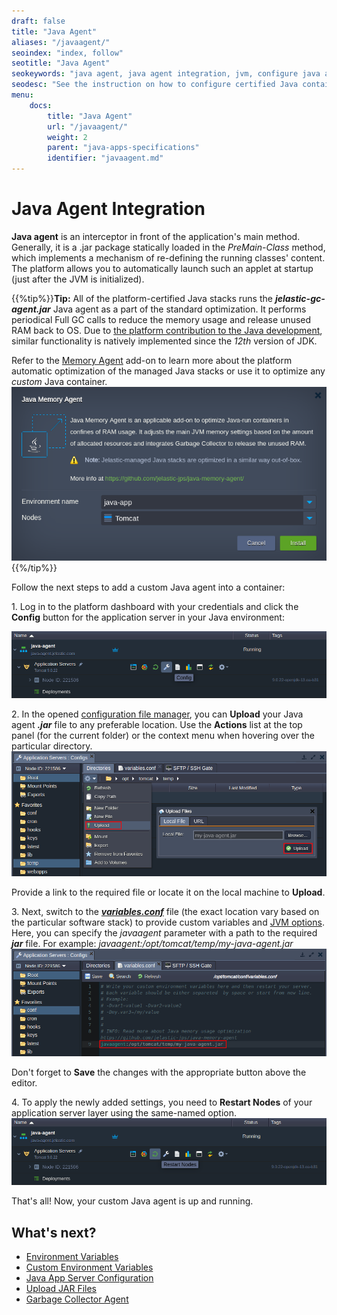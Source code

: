 ```yaml
---
draft: false
title: "Java Agent"
aliases: "/javaagent/"
seoindex: "index, follow"
seotitle: "Java Agent"
seokeywords: "java agent, java agent integration, jvm, configure java agent, enable java agent, java agent paas, java agent variable, jvm arguments, java interceptor, javaagent parameter, java agent jar"
seodesc: "See the instruction on how to configure certified Java containers in the platform to enable a custom Java agent - an interceptor applet launched at the JVM startup to support agent-based applications."
menu: 
    docs:
        title: "Java Agent"
        url: "/javaagent/"
        weight: 2
        parent: "java-apps-specifications"
        identifier: "javaagent.md"
---
```


# Java Agent Integration

**Java agent** is an interceptor in front of the application's main method. Generally, it is a .jar package statically loaded in the *PreMain-Class* method, which implements a mechanism of re-defining the running classes' content. The platform allows you to automatically launch such an applet at startup (just after the JVM is initialized).

{{%tip%}}**Tip:** All of the platform-certified Java stacks runs the ***jelastic-gc-agent.jar*** Java agent as a part of the standard optimization. It performs periodical Full GC calls to reduce the memory usage and release unused RAM back to OS. Due to [the platform contribution to the Java development](https://www.virtuozzo.com/company/blog/elastic-jvm-vertical-scaling/), similar functionality is natively implemented since the *12th* version of JDK.

Refer to the [Memory Agent](https://github.com/jelastic-jps/java-memory-agent) add-on to learn more about the platform automatic optimization of the managed Java stacks or use it to optimize any *custom* Java container.
![java memory agent add-on](00--java-memory-agent-addon.png){{%/tip%}}

Follow the next steps to add a custom Java agent into a container:

1\. Log in to the platform dashboard with your credentials and click the **Config** button for the application server in your Java environment:

![environment config button](01-environment-config-button.png)

2\. In the opened [configuration file manager](/configuration-file-manager), you can **Upload** your Java agent ***.jar*** file to any preferable location. Use the **Actions** list at the top panel (for the current folder) or the context menu when hovering over the particular directory.
![upload file to container](02-upload-file-to-container.png)

Provide a link to the required file or locate it on the local machine to **Upload**.

3\. Next, switch to the ***[variables.conf](/custom-environment-variables#java)*** file (the exact location vary based on the particular software stack) to provide custom variables and [JVM options](/java-options-arguments). Here, you can specify the *javaagent* parameter with a path to the required ***jar*** file. For example:
*javaagent:/opt/tomcat/temp/my-java-agent.jar*
![variables conf file](03-variables-conf-file.png)

Don't forget to **Save** the changes with the appropriate button above the editor.

4\. To apply the newly added settings, you need to **Restart Nodes** of your application server layer using the same-named option.
![restart nodes button](04--restart-nodes-button.png)

That's all! Now, your custom Java agent is up and running.


## What's next?
* [Environment Variables](/environment-variables/)
* [Custom Environment Variables](/custom-environment-variables/)
* [Java App Server Configuration](/java-application-server-config/)
* [Upload JAR Files](/upload-jar-archieves/)
* [Garbage Collector Agent](/garbage-collector-agent/)
